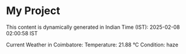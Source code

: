 # My Project

This content is dynamically generated in Indian Time (IST): 2025-02-08 02:00:58 IST


Current Weather in Coimbatore:
Temperature: 21.88 °C
Condition: haze
